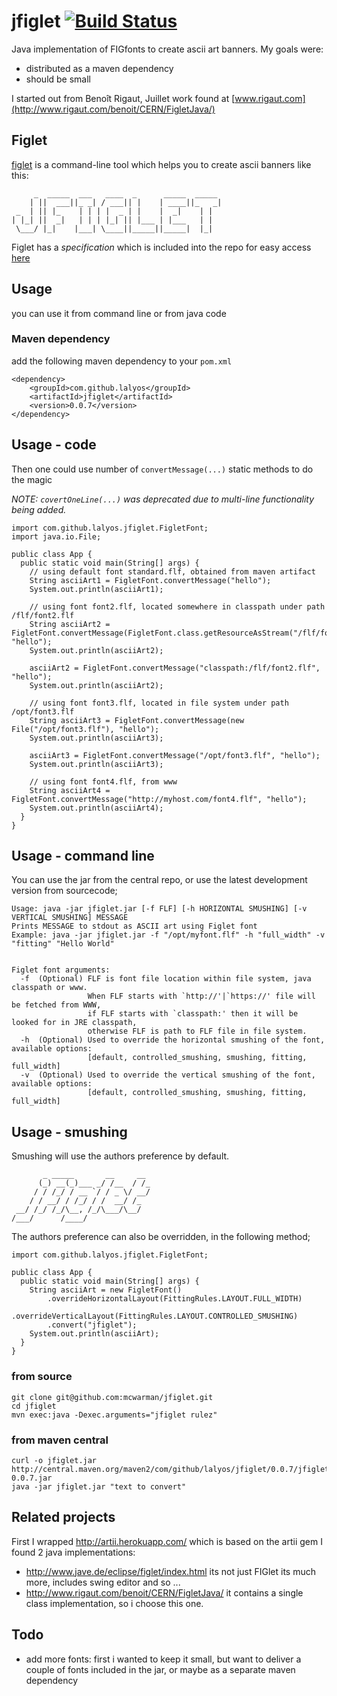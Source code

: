 # jfiglet [![Build Status](https://travis-ci.org/mcwarman/jfiglet.svg?branch=master)](https://travis-ci.org/mcwarman/jfiglet)

Java implementation of FIGfonts to create ascii art banners. My goals were:

- distributed as a maven dependency
- should be small

I started out from Benoît Rigaut, Juillet work found at [www.rigaut.com](http://www.rigaut.com/benoit/CERN/FigletJava/)

## Figlet

[figlet](http://www.figlet.org/) is a command-line tool which helps you to create ascii banners like this:

```
     _  _____  ___   ____  _      _____  _____
    | ||  ___||_ _| / ___|| |    | ____||_   _|
 _  | || |_    | | | |  _ | |    |  _|    | |  
| |_| ||  _|   | | | |_| || |___ | |___   | |  
 \___/ |_|    |___| \____||_____||_____|  |_|  
```

Figlet has a *specification* which is included into the repo for easy access [here](https://github.com/lalyos/jfiglet/blob/master/figfont.txt)

## Usage
you can use it from command line or from java code

### Maven dependency

add the following maven dependency to your `pom.xml`

```
<dependency>
	<groupId>com.github.lalyos</groupId>
	<artifactId>jfiglet</artifactId>
	<version>0.0.7</version>
</dependency>
```

## Usage - code

Then one could use number of `convertMessage(...)` static methods to do the magic

_NOTE: `covertOneLine(...)` was deprecated due to multi-line functionality being added._

```
import com.github.lalyos.jfiglet.FigletFont;
import java.io.File;

public class App {
  public static void main(String[] args) {
    // using default font standard.flf, obtained from maven artifact
    String asciiArt1 = FigletFont.convertMessage("hello");
    System.out.println(asciiArt1);
    
    // using font font2.flf, located somewhere in classpath under path /flf/font2.flf
    String asciiArt2 = FigletFont.convertMessage(FigletFont.class.getResourceAsStream("/flf/font2.flf"), "hello");
    System.out.println(asciiArt2);
    
    asciiArt2 = FigletFont.convertMessage("classpath:/flf/font2.flf", "hello");
    System.out.println(asciiArt2);                
    
    // using font font3.flf, located in file system under path /opt/font3.flf
    String asciiArt3 = FigletFont.convertMessage(new File("/opt/font3.flf"), "hello");
    System.out.println(asciiArt3);

    asciiArt3 = FigletFont.convertMessage("/opt/font3.flf", "hello");
    System.out.println(asciiArt3);

    // using font font4.flf, from www 
    String asciiArt4 = FigletFont.convertMessage("http://myhost.com/font4.flf", "hello");
    System.out.println(asciiArt4);                
  }
}
```

## Usage - command line

You can use the jar from the central repo, or use the latest development version from sourcecode;
```
Usage: java -jar jfiglet.jar [-f FLF] [-h HORIZONTAL SMUSHING] [-v VERTICAL SMUSHING] MESSAGE
Prints MESSAGE to stdout as ASCII art using Figlet font
Example: java -jar jfiglet.jar -f "/opt/myfont.flf" -h "full_width" -v "fitting" "Hello World"


Figlet font arguments:
  -f  (Optional) FLF is font file location within file system, java classpath or www.
                 When FLF starts with `http://'|`https://' file will be fetched from WWW,
                 if FLF starts with `classpath:' then it will be looked for in JRE classpath,
                 otherwise FLF is path to FLF file in file system.
  -h  (Optional) Used to override the horizontal smushing of the font, available options:
                 [default, controlled_smushing, smushing, fitting, full_width]
  -v  (Optional) Used to override the vertical smushing of the font, available options:
                 [default, controlled_smushing, smushing, fitting, full_width]
```

## Usage - smushing

Smushing will use the authors preference by default.

```
       _ _____       __     __
      (_) __(_)___ _/ /__  / /_
     / / /_/ / __ `/ / _ \/ __/
    / / __/ / /_/ / /  __/ /_
 __/ /_/ /_/\__, /_/\___/\__/
/___/      /____/
```

The authors preference can also be overridden, in the following method;

```
import com.github.lalyos.jfiglet.FigletFont;

public class App {
  public static void main(String[] args) {
    String asciiArt = new FigletFont()
        .overrideHorizontalLayout(FittingRules.LAYOUT.FULL_WIDTH)
        .overrideVerticalLayout(FittingRules.LAYOUT.CONTROLLED_SMUSHING)
        .convert("jfiglet");
    System.out.println(asciiArt);
  }
}
```

### from source

```
git clone git@github.com:mcwarman/jfiglet.git
cd jfiglet
mvn exec:java -Dexec.arguments="jfiglet rulez"
```
### from maven central

```
curl -o jfiglet.jar http://central.maven.org/maven2/com/github/lalyos/jfiglet/0.0.7/jfiglet-0.0.7.jar
java -jar jfiglet.jar "text to convert"
```

## Related projects

First I wrapped http://artii.herokuapp.com/ which is based on the artii gem
I found 2 java implementations:
- http://www.jave.de/eclipse/figlet/index.html its not just FIGlet its  much more, includes swing editor and so ...
- http://www.rigaut.com/benoit/CERN/FigletJava/ it contains a single class implementation, so i choose this one.


## Todo

- add more fonts: first i wanted to keep it small, but want to deliver a couple of fonts included in the jar, or maybe as a separate maven dependency
